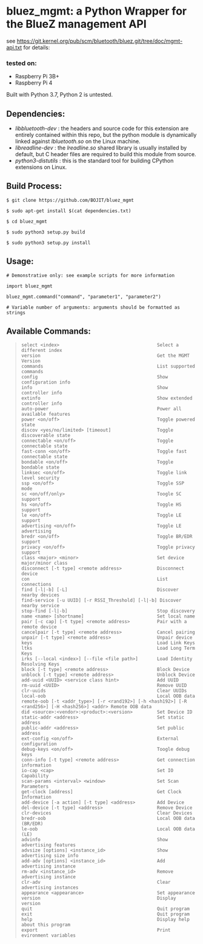 # bluez_mgmt: a Python Wrapper for the BlueZ management API
see https://git.kernel.org/pub/scm/bluetooth/bluez.git/tree/doc/mgmt-api.txt for details:

### tested on:
- Raspberry Pi 3B+
- Raspberry Pi 4

Built with Python 3.7, Python 2 is untested.

## Dependencies:

* *libbluetooth-dev* : the headers and source code for this extension are entirely contained
                       within this repo, but the python module is dynamically linked against
                       *lbluetooth.so* on the Linux machine.
* *libreadline-dev* : the *lreadline.so* shared library is usually installed by default, but
                      C header files are required to build this module from source.
* *python3-distutils* : this is the standard tool for building CPython extensions on Linux.

## Build Process:

    $ git clone https://github.com/BOJIT/bluez_mgmt

    $ sudo apt-get install $(cat dependencies.txt)

    $ cd bluez_mgmt

    $ sudo python3 setup.py build

    $ sudo python3 setup.py install

## Usage:

    # Demonstrative only: see example scripts for more information

    import bluez_mgmt

    bluez_mgmt.command("command", "parameter1", "parameter2")

    # Variable number of arguments: arguments should be formatted as strings

## Available Commands:

> `select <index>                                    Select a different index`<br>
> `version                                           Get the MGMT Version`<br>
> `commands                                          List supported commands`<br>
> `config                                            Show configuration info`<br>
> `info                                              Show controller info`<br>
> `extinfo                                           Show extended controller info`<br>
> `auto-power                                        Power all available features`<br>
> `power <on/off>                                    Toggle powered state`<br>
> `discov <yes/no/limited> [timeout]                 Toggle discoverable state`<br>
> `connectable <on/off>                              Toggle connectable state`<br>
> `fast-conn <on/off>                                Toggle fast connectable state`<br>
> `bondable <on/off>                                 Toggle bondable state`<br>
> `linksec <on/off>                                  Toggle link level security`<br>
> `ssp <on/off>                                      Toggle SSP mode`<br>
> `sc <on/off/only>                                  Toogle SC support`<br>
> `hs <on/off>                                       Toggle HS support`<br>
> `le <on/off>                                       Toggle LE support`<br>
> `advertising <on/off>                              Toggle LE advertising`<br>
> `bredr <on/off>                                    Toggle BR/EDR support`<br>
> `privacy <on/off>                                  Toggle privacy support`<br>
> `class <major> <minor>                             Set device major/minor class`<br>
> `disconnect [-t type] <remote address>             Disconnect device`<br>
> `con                                               List connections`<br>
> `find [-l|-b] [-L]                                 Discover nearby devices`<br>
> `find-service [-u UUID] [-r RSSI_Threshold] [-l|-b] Discover nearby service`<br>
> `stop-find [-l|-b]                                 Stop discovery`<br>
> `name <name> [shortname]                           Set local name`<br>
> `pair [-c cap] [-t type] <remote address>          Pair with a remote device`<br>
> `cancelpair [-t type] <remote address>             Cancel pairing`<br>
> `unpair [-t type] <remote address>                 Unpair device`<br>
> `keys                                              Load Link Keys`<br>
> `ltks                                              Load Long Term Keys`<br>
> `irks [--local <index>] [--file <file path>]       Load Identity Resolving Keys`<br>
> `block [-t type] <remote address>                  Block Device`<br>
> `unblock [-t type] <remote address>                Unblock Device`<br>
> `add-uuid <UUID> <service class hint>              Add UUID`<br>
> `rm-uuid <UUID>                                    Remove UUID`<br>
> `clr-uuids                                         Clear UUIDs`<br>
> `local-oob                                         Local OOB data`<br>
> `remote-oob [-t <addr_type>] [-r <rand192>] [-h <hash192>] [-R <rand256>] [-H <hash256>] <addr> Remote OOB data`<br>
> `did <source>:<vendor>:<product>:<version>         Set Device ID`<br>
> `static-addr <address>                             Set static address`<br>
> `public-addr <address>                             Set public address`<br>
> `ext-config <on/off>                               External configuration`<br>
> `debug-keys <on/off>                               Toogle debug keys`<br>
> `conn-info [-t type] <remote address>              Get connection information`<br>
> `io-cap <cap>                                      Set IO Capability`<br>
> `scan-params <interval> <window>                   Set Scan Parameters`<br>
> `get-clock [address]                               Get Clock Information`<br>
> `add-device [-a action] [-t type] <address>        Add Device`<br>
> `del-device [-t type] <address>                    Remove Device`<br>
> `clr-devices                                       Clear Devices`<br>
> `bredr-oob                                         Local OOB data (BR/EDR)`<br>
> `le-oob                                            Local OOB data (LE)`<br>
> `advinfo                                           Show advertising features`<br>
> `advsize [options] <instance_id>                   Show advertising size info`<br>
> `add-adv [options] <instance_id>                   Add advertising instance`<br>
> `rm-adv <instance_id>                              Remove advertising instance`<br>
> `clr-adv                                           Clear advertising instances`<br>
> `appearance <appearance>                           Set appearance`<br>
> `version                                           Display version`<br>
> `quit                                              Quit program`<br>
> `exit                                              Quit program`<br>
> `help                                              Display help about this program`<br>
> `export                                            Print evironment variables`<br>
